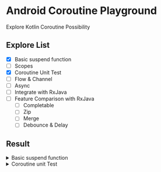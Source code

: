 # Android Coroutine Playground
Explore Kotlin Coroutine Possibility

## Explore List
- [x] Basic suspend function
- [ ] Scopes
- [x] Coroutine Unit Test
- [ ] Flow & Channel
- [ ] Async
- [ ] Integrate with RxJava
- [ ] Feature Comparison with RxJava
  - [ ] Completable
  - [ ] Zip
  - [ ] Merge
  - [ ] Debounce & Delay

## Result
<details>
  <summary>Basic suspend function</summary>
  
  **suspend** (sus·pend, /səˈspend/) - temporarity prevent from continuing or being in force or effect
  - can invoke by another suspend function or within coroutine
  - it like pause and resume (not blocking thread)
  - sequential function
  - complie to function with callback interface `Continuation<T>`
  ```kotlin
  public interface Continuation<in T> {
      /**
       * The context of the coroutine that corresponds to this continuation.
       */
      public val context: CoroutineContext

      /**
       * Resumes the execution of the corresponding coroutine passing a successful or failed [result] as the
       * return value of the last suspension point.
       */
      public fun resumeWith(result: Result<T>)
  }
  ```
</details>
<details>
  <summary>Coroutine unit Test</summary>
  
  In my opinoin testing coroutine can saparate into 2 category
- Testing `ViewModel`
  - You have to stub `TestCoroutineDispatcher` into `Dispatchers.setMain(dispatcher: CoroutineDispatcher)` at call `resetMain()` after done testing
- Testing basic `suspend` function
  - For basic `suspend` function can be done the same way, if you run it on main thread.
  - For `IO` or other thread except main you should create coroutine context provider and stub it when testing
  ```kotlin
  interface CoroutineContextProvider {

      val Main: CoroutineContext

      val IO: CoroutineContext

  }
  ```
</details>
